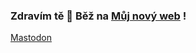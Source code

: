 ### Zdravím tě 👋 Běž na <a href="https://ryslavyvaclav.github.io/i/">Můj nový web</a> !

<a rel="me" href="https://mastodon.social/@ryslavy">Mastodon</a>

<!--
**ryslavyvaclav/RyslavyVaclav** is a ✨ _special_ ✨ repository because its `README.md` (this file) appears on your GitHub profile.

Here are some ideas to get you started:

- 🔭 I’m currently working on ...
- 🌱 I’m currently learning ...
- 👯 I’m looking to collaborate on ...
- 🤔 I’m looking for help with ...
- 💬 Ask me about ...
- 📫 How to reach me: ...
- 😄 Pronouns: ...
- ⚡ Fun fact: ...
-->
